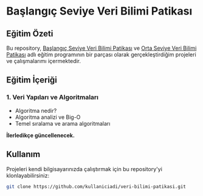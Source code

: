 # Başlangıç Seviye Veri Bilimi Patikası

## Eğitim Özeti

Bu repository, [Başlangıç Seviye Veri Bilimi Patikası](https://academy.patika.dev/tr/paths/baslangic-seviye-veri-bilimi-patikasi) ve [Orta Seviye Veri Bilimi Patikası](https://academy.patika.dev/tr/paths/orta-seviye-veri-bilimi-patikasi) adlı eğitim programının bir parçası olarak gerçekleştirdiğim projeleri ve çalışmalarımı içermektedir.

## Eğitim İçeriği

### 1. Veri Yapıları ve Algoritmaları
- Algoritma nedir?
- Algoritma analizi ve Big-O
- Temel sıralama ve arama algoritmaları

**İlerledikçe güncellenecek.**

## Kullanım

Projeleri kendi bilgisayarınızda çalıştırmak için bu repository'yi klonlayabilirsiniz:

```bash
git clone https://github.com/kullaniciadi/veri-bilimi-patikasi.git
